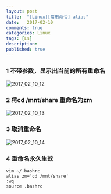 ```yaml
---
layout: post
title:  "[Linux][常用命令] alias"
date:   2017-02-10
comments: true
categories: Linux
tags: [Ls]
description:
published: true
---
```


### 1 不带参数，显示出当前的所有重命名

<img src="{{ site.url }}/images/2017/02/10_12.png" alt="2017_02_10_12" />

### 2 将cd /mnt/share 重命名为zm

<img src="{{ site.url }}/images/2017/02/10_13.png" alt="2017_02_10_13" />

### 3 取消重命名

<img src="{{ site.url }}/images/2017/02/10_14.png" alt="2017_02_10_14" />

### 4 重命名永久生效

```
vim ~/.bashrc
alias zm='cd /mnt/share'
:wq
source .bashrc
```
